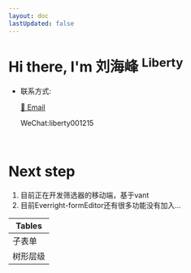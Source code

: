 ```yaml
---
layout: doc
lastUpdated: false
---
```


# Hi there, I'm 刘海峰 <sup>Liberty</sup>

- 联系方式:

  <a href="mailto:zhuizhuidea@gmail.com">:email: Email</a>

  WeChat:liberty001215

<VPTeamMembers size="small" :members="members" />

<br/>

# Next step

1. 目前正在开发筛选器的移动端，基于vant
2. 目前Everright-formEditor还有很多功能没有加入...

| Tables |
|--------|
| 子表单    |
| 树形层级   |

<script setup>
import {
  VPTeamMembers
} from 'vitepress/theme'
const members = [
  {
    avatar: 'https://github.com/Liberty-liu.png',
    name: 'Liberty',
    title: 'Creator',
    links: [
      { icon: 'github', link: 'https://github.com/Liberty-liu' }
    ],
    sponsor: 'https://afdian.net/a/Liberty-liu',
    desc: `
    `
  }
]
</script>
